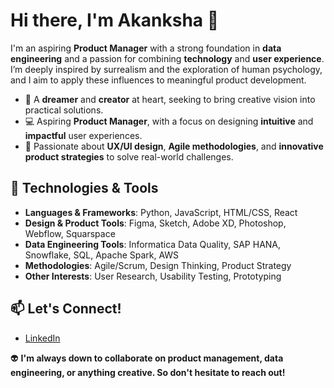 # Hi there, I'm Akanksha 👋

I'm an aspiring **Product Manager** with a strong foundation in **data engineering** and a passion for combining **technology** and **user experience**. 
I’m deeply inspired by surrealism and the exploration of human psychology, and I aim to apply these influences to meaningful product development.

- 🎨 A **dreamer** and **creator** at heart, seeking to bring creative vision into practical solutions.
- 💻 Aspiring **Product Manager**, with a focus on designing **intuitive** and **impactful** user experiences.
- 🌟 Passionate about **UX/UI design**, **Agile methodologies**, and **innovative product strategies** to solve real-world challenges.

## 🔧 Technologies & Tools
- **Languages & Frameworks**: Python, JavaScript, HTML/CSS, React
- **Design & Product Tools**: Figma, Sketch, Adobe XD, Photoshop, Webflow, Squarspace
- **Data Engineering Tools**: Informatica Data Quality, SAP HANA, Snowflake, SQL, Apache Spark, AWS
- **Methodologies**: Agile/Scrum, Design Thinking, Product Strategy
- **Other Interests**: User Research, Usability Testing, Prototyping

## 📫 Let's Connect!
- [LinkedIn](https://www.linkedin.com/in/akanksha-thakur-b757aa1b3/)

👽 **I'm always down to collaborate on product management, data engineering, or anything creative. So don't hesitate to reach out!**
